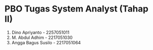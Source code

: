 # PBO Tugas System Analyst (Tahap II)
1. Dino Apriyanto - 2257051011
2. M. Abdul Adhim - 2217051030
3. Angga Bagus Susilo - 2217051064
